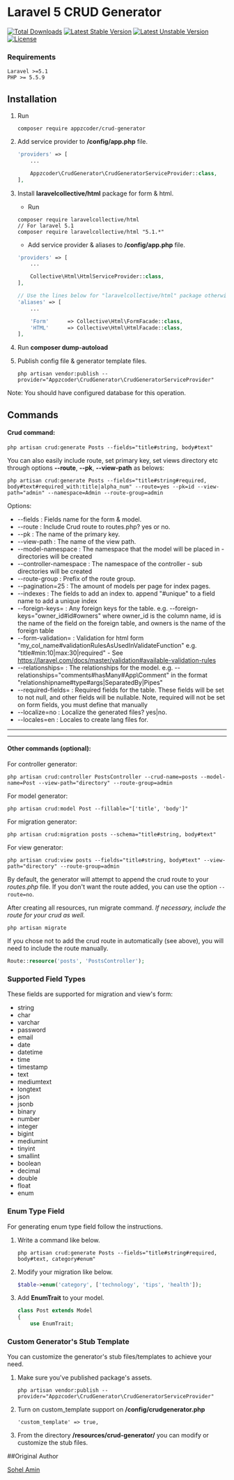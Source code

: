 # Laravel 5 CRUD Generator

[![Total Downloads](https://poser.pugx.org/appzcoder/crud-generator/d/total.svg)](https://packagist.org/packages/appzcoder/crud-generator)
[![Latest Stable Version](https://poser.pugx.org/appzcoder/crud-generator/v/stable.svg)](https://packagist.org/packages/appzcoder/crud-generator)
[![Latest Unstable Version](https://poser.pugx.org/appzcoder/crud-generator/v/unstable.svg)](https://packagist.org/packages/appzcoder/crud-generator)
[![License](https://poser.pugx.org/appzcoder/crud-generator/license.svg)](https://packagist.org/packages/appzcoder/crud-generator)

### Requirements
    Laravel >=5.1
    PHP >= 5.5.9

## Installation

1. Run
    ```
    composer require appzcoder/crud-generator
    ```

2. Add service provider to **/config/app.php** file.
    ```php
    'providers' => [
        ...

        Appzcoder\CrudGenerator\CrudGeneratorServiceProvider::class,
    ],
    ```
3. Install **laravelcollective/html** package for form & html.
    * Run

    ```
    composer require laravelcollective/html
    // For laravel 5.1
    composer require laravelcollective/html "5.1.*"
    ```

    * Add service provider & aliases to **/config/app.php** file.
    ```php
    'providers' => [
        ...

        Collective\Html\HtmlServiceProvider::class,
    ],

    // Use the lines below for "laravelcollective/html" package otherwise remove it.
    'aliases' => [
        ...

        'Form'      => Collective\Html\FormFacade::class,
        'HTML'      => Collective\Html\HtmlFacade::class,
    ],
    ```
4. Run **composer dump-autoload**

5. Publish config file & generator template files.
    ```
    php artisan vendor:publish --provider="Appzcoder\CrudGenerator\CrudGeneratorServiceProvider"
    ```

Note: You should have configured database for this operation.

## Commands

#### Crud command:

```
php artisan crud:generate Posts --fields="title#string, body#text"
```

You can also easily include route, set primary key, set views directory etc through options **--route**, **--pk**, **--view-path** as belows:

```
php artisan crud:generate Posts --fields="title#string#required, body#text#required_with:title|alpha_num" --route=yes --pk=id --view-path="admin" --namespace=Admin --route-group=admin
```

Options:

- --fields : Fields name for the form & model.
- --route : Include Crud route to routes.php? yes or no.
- --pk : The name of the primary key.
- --view-path : The name of the view path.
- --model-namespace : The namespace that the model will be placed in - directories will be created
- --controller-namespace : The namespace of the controller - sub directories will be created
- --route-group : Prefix of the route group.
- --pagination=25 : The amount of models per page for index pages.
- --indexes : The fields to add an index to. append "#unique" to a field name to add a unique index
- --foreign-keys= : Any foreign keys for the table. e.g. --foreign-keys="owner_id#id#owners" where owner_id is the column name, id is the name of the field on the foreign table, and owners is the name of the foreign table
- --form-validation= : Validation for html form "my_col_name#validationRulesAsUsedInValidateFunction" e.g. "title#min:10|max:30|required" - See https://laravel.com/docs/master/validation#available-validation-rules
- --relationships= : The relationships for the model. e.g. --relationships="comments#hasMany#App\Comment" in the format "relationshipname#type#args|SeparatedBy|Pipes"
- --required-fields= : Required fields for the table. These fields will be set to not null, and other fields will be nullable. Note, required will not be set on form fields, you must define that manually 
- --localize=no : Localize the generated files? yes|no. 
- --locales=en : Locales to create lang files for.

-----------
-----------


#### Other commands (optional):

For controller generator:

```
php artisan crud:controller PostsController --crud-name=posts --model-name=Post --view-path="directory" --route-group=admin
```

For model generator:

```
php artisan crud:model Post --fillable="['title', 'body']"
```

For migration generator:

```
php artisan crud:migration posts --schema="title#string, body#text"
```

For view generator:

```
php artisan crud:view posts --fields="title#string, body#text" --view-path="directory" --route-group=admin
```

By default, the generator will attempt to append the crud route to your *routes.php* file. If you don't want the route added, you can use the option ```--route=no```.

After creating all resources, run migrate command. *If necessary, include the route for your crud as well.*

```
php artisan migrate
```

If you chose not to add the crud route in automatically (see above), you will need to include the route manually.
```php
Route::resource('posts', 'PostsController');
```

### Supported Field Types

These fields are supported for migration and view's form:

* string
* char
* varchar
* password
* email
* date
* datetime
* time
* timestamp
* text
* mediumtext
* longtext
* json
* jsonb
* binary
* number
* integer
* bigint
* mediumint
* tinyint
* smallint
* boolean
* decimal
* double
* float
* enum

### Enum Type Field

For generating enum type field follow the instructions.

1. Write a command like below.
    ```
    php artisan crud:generate Posts --fields="title#string#required, body#text, category#enum"
    ```

2. Modify your migration like below.
    ```php
    $table->enum('category', ['technology', 'tips', 'health']);
    ```

3. Add **EnumTrait** to your model.
    ```php
    class Post extends Model
    {
        use EnumTrait;
    ```

### Custom Generator's Stub Template

You can customize the generator's stub files/templates to achieve your need.

1. Make sure you've published package's assets.
    ```
    php artisan vendor:publish --provider="Appzcoder\CrudGenerator\CrudGeneratorServiceProvider"
    ```

2. Turn on custom_template support on **/config/crudgenerator.php**
    ```
    'custom_template' => true,
    ```
3. From the directory **/resources/crud-generator/** you can modify or customize the stub files.

##Original Author

[Sohel Amin](http://www.sohelamin.com)
